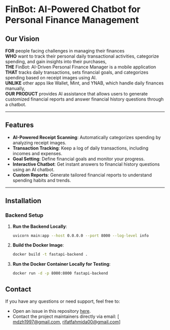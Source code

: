 # FinBot: AI-Powered Chatbot for Personal Finance Management

## Our Vision

**FOR** people facing challenges in managing their finances  
**WHO** want to track their personal daily transactional activities, categorize spending, and gain insights into their purchases,  
**THE** FinBot: AI-Driven Personal Finance Manager is a mobile application  
**THAT** tracks daily transactions, sets financial goals, and categorizes spending based on receipt images using AI.  
**UNLIKE** other apps like Wallet, Mint, and YNAB, which handle daily finances manually,  
**OUR PRODUCT** provides AI assistance that allows users to generate customized financial reports and answer financial history questions through a chatbot.

---

## Features

- **AI-Powered Receipt Scanning**: Automatically categorizes spending by analyzing receipt images.
- **Transaction Tracking**: Keep a log of daily transactions, including incomes and expenses.
- **Goal Setting**: Define financial goals and monitor your progress.
- **Interactive Chatbot**: Get instant answers to financial history questions using an AI chatbot.
- **Custom Reports**: Generate tailored financial reports to understand spending habits and trends.

---

## Installation

### Backend Setup

1. **Run the Backend Locally**:
   ```bash
   uvicorn main:app --host 0.0.0.0 --port 8000 --log-level info

2. **Build the Docker Image**:
   ```bash
   docker build -t fastapi-backend .

3. **Run the Docker Container Locally for Testing**:
   ```bash
   docker run -d -p 8000:8000 fastapi-backend

## Contact

If you have any questions or need support, feel free to:

- Open an issue in this repository [here](https://github.com/mdzh10/FinBot-AI-Powered-Chatbot-For-Personal-Finance-Management/issues).
- Contact the project maintainers directly via email: [ mdzh1997@gmail.com, rifatfahmida00@gmail.com]
